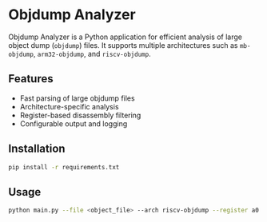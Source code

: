 # Objdump Analyzer

Objdump Analyzer is a Python application for efficient analysis of large object dump (`objdump`) files. It supports multiple architectures such as `mb-objdump`, `arm32-objdump`, and `riscv-objdump`.

## Features

- Fast parsing of large objdump files
- Architecture-specific analysis
- Register-based disassembly filtering
- Configurable output and logging

## Installation

```bash
pip install -r requirements.txt
```

## Usage

```bash
python main.py --file <object_file> --arch riscv-objdump --register a0 a1
```
